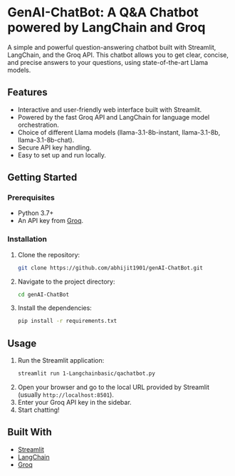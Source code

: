 # GenAI-ChatBot: A Q&A Chatbot powered by LangChain and Groq

A simple and powerful question-answering chatbot built with Streamlit, LangChain, and the Groq API. This chatbot allows you to get clear, concise, and precise answers to your questions, using state-of-the-art Llama models.

## Features

- Interactive and user-friendly web interface built with Streamlit.
- Powered by the fast Groq API and LangChain for language model orchestration.
- Choice of different Llama models (llama-3.1-8b-instant, llama-3.1-8b, llama-3.1-8b-chat).
- Secure API key handling.
- Easy to set up and run locally.

## Getting Started

### Prerequisites

- Python 3.7+
- An API key from [Groq](https://console.groq.com/keys).

### Installation

1.  Clone the repository:
    ```bash
    git clone https://github.com/abhijit1901/genAI-ChatBot.git
    ```
2.  Navigate to the project directory:
    ```bash
    cd genAI-ChatBot
    ```
3.  Install the dependencies:
    ```bash
    pip install -r requirements.txt
    ```

## Usage

1.  Run the Streamlit application:
    ```bash
    streamlit run 1-Langchainbasic/qachatbot.py
    ```
2.  Open your browser and go to the local URL provided by Streamlit (usually `http://localhost:8501`).
3.  Enter your Groq API key in the sidebar.
4.  Start chatting!

## Built With

- [Streamlit](https://streamlit.io/)
- [LangChain](https://www.langchain.com/)
- [Groq](https://groq.com/)
